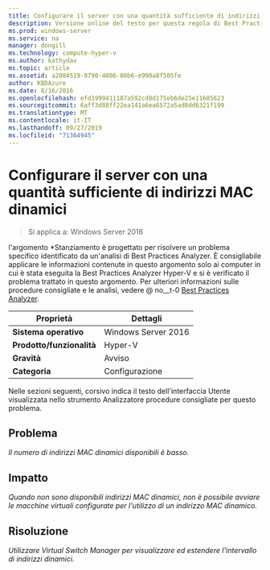 ```yaml
---
title: Configurare il server con una quantità sufficiente di indirizzi MAC dinamici
description: Versione online del testo per questa regola di Best Practices Analyzer.
ms.prod: windows-server
ms.service: na
manager: dongill
ms.technology: compute-hyper-v
ms.author: kathydav
ms.topic: article
ms.assetid: a2804519-9790-4006-80b6-e990a8f505fe
author: KBDAzure
ms.date: 8/16/2016
ms.openlocfilehash: efd1999411187a592cd8d175eb6de25e11605623
ms.sourcegitcommit: 6aff3d88ff22ea141a6ea6572a5ad8dd6321f199
ms.translationtype: MT
ms.contentlocale: it-IT
ms.lasthandoff: 09/27/2019
ms.locfileid: "71364945"
---
```

# <a name="configure-the-server-with-a-sufficient-amount-of-dynamic-mac-addresses"></a>Configurare il server con una quantità sufficiente di indirizzi MAC dinamici

>Si applica a: Windows Server 2016

l'argomento *Stanziamento è progettato per risolvere un problema specifico identificato da un'analisi di Best Practices Analyzer. È consigliabile applicare le informazioni contenute in questo argomento solo ai computer in cui è stata eseguita la Best Practices Analyzer Hyper-V e si è verificato il problema trattato in questo argomento. Per ulteriori informazioni sulle procedure consigliate e le analisi, vedere @ no__t-0 [Best Practices Analyzer](https://go.microsoft.com/fwlink/?LinkId=122786).  
  
|Proprietà|Dettagli|  
|-|-|  
|**Sistema operativo**|Windows Server 2016|  
|**Prodotto/funzionalità**|Hyper-V|  
|**Gravità**|Avviso|  
|**Categoria**|Configurazione|  
  
Nelle sezioni seguenti, corsivo indica il testo dell'interfaccia Utente visualizzata nello strumento Analizzatore procedure consigliate per questo problema.  
  
## <a name="issue"></a>Problema  
  
*Il numero di indirizzi MAC dinamici disponibili è basso.*  
  
## <a name="impact"></a>Impatto  
  
*Quando non sono disponibili indirizzi MAC dinamici, non è possibile avviare le macchine virtuali configurate per l'utilizzo di un indirizzo MAC dinamico.*  
  
## <a name="resolution"></a>Risoluzione  
  
*Utilizzare Virtual Switch Manager per visualizzare ed estendere l'intervallo di indirizzi dinamici.*  
  


